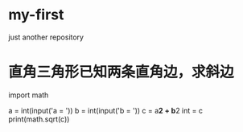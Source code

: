 # my-first
just another repository
# 直角三角形已知两条直角边，求斜边
import math

a = int(input('a = '))
b = int(input('b = '))
c = a**2 + b**2
int = c
print(math.sqrt(c))
